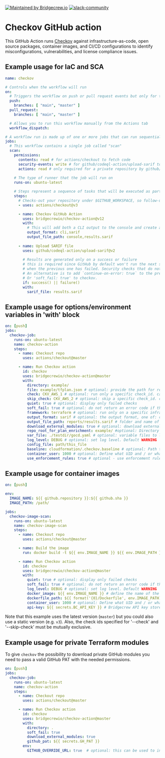 [![Maintained by Bridgecrew.io](https://img.shields.io/badge/maintained%20by-bridgecrew.io-blueviolet)](https://bridge.dev/2WBms5Q)
[![slack-community](https://img.shields.io/badge/Slack-4A154B?style=plastic&logo=slack&logoColor=white)](https://slack.bridgecrew.io/)

# Checkov GitHub action

This GitHub Action runs [Checkov](https://github.com/bridgecrewio/checkov) against infrastructure-as-code,
open source packages, container images, and CI/CD configurations to identify misconfigurations, vulnerabilities, and license compliance issues.

## Example usage for IaC and SCA

```yaml
name: checkov

# Controls when the workflow will run
on:
  # Triggers the workflow on push or pull request events but only for the "main" branch
  push:
    branches: [ "main", "master" ]
  pull_request:
    branches: [ "main", "master" ]

  # Allows you to run this workflow manually from the Actions tab
  workflow_dispatch:

# A workflow run is made up of one or more jobs that can run sequentially or in parallel
jobs:
  # This workflow contains a single job called "scan"
  scan:
    permissions:
      contents: read # for actions/checkout to fetch code
      security-events: write # for github/codeql-action/upload-sarif to upload SARIF results
      actions: read # only required for a private repository by github/codeql-action/upload-sarif to get the Action run status
      
    # The type of runner that the job will run on
    runs-on: ubuntu-latest

    # Steps represent a sequence of tasks that will be executed as part of the job
    steps:
      # Checks-out your repository under $GITHUB_WORKSPACE, so follow-up steps can access it
      - uses: actions/checkout@v3

      - name: Checkov GitHub Action
        uses: bridgecrewio/checkov-action@v12
        with:
          # This will add both a CLI output to the console and create a results.sarif file
          output_format: cli,sarif
          output_file_path: console,results.sarif
        
      - name: Upload SARIF file
        uses: github/codeql-action/upload-sarif@v2
        
        # Results are generated only on a success or failure
        # this is required since GitHub by default won't run the next step
        # when the previous one has failed. Security checks that do not pass will 'fail'.
        # An alternative is to add `continue-on-error: true` to the previous step
        # Or 'soft_fail: true' to checkov.
        if: success() || failure()
        with:
          sarif_file: results.sarif
```

## Example usage for options/environment variables in 'with' block

```yaml
on: [push]
jobs:
  checkov-job:
    runs-on: ubuntu-latest
    name: checkov-action
    steps:
      - name: Checkout repo
        uses: actions/checkout@master

      - name: Run Checkov action
        id: checkov
        uses: bridgecrewio/checkov-action@master
        with:
          directory: example/
          file: example/tfplan.json # optional: provide the path for resource to be scanned. This will override the directory if both are provided.
          check: CKV_AWS_1 # optional: run only a specific check_id. can be comma separated list
          skip_check: CKV_AWS_2 # optional: skip a specific check_id. can be comma separated list
          quiet: true # optional: display only failed checks
          soft_fail: true # optional: do not return an error code if there are failed checks
          framework: terraform # optional: run only on a specific infrastructure {cloudformation,terraform,kubernetes,all}
          output_format: sarif # optional: the output format, one of: cli, json, junitxml, github_failed_only, or sarif. Default: sarif
          output_file_path: reports/results.sarif # folder and name of results file
          download_external_modules: true # optional: download external terraform modules from public git repositories and terraform registry
          repo_root_for_plan_enrichment: example/ #optional: Directory containing the hcl code used to generate a given terraform plan file. Use together with `file`
          var_file: ./testdir/gocd.yaml # optional: variable files to load in addition to the default files. Currently only supported for source Terraform and Helm chart scans.
          log_level: DEBUG # optional: set log level. Default WARNING
          config_file: path/this_file
          baseline: cloudformation/.checkov.baseline # optional: Path to a generated baseline file. Will only report results not in the baseline.
          container_user: 1000 # optional: Define what UID and / or what GID to run the container under to prevent permission issues
          use_enforcement_rules: true # optional - use enforcement rule configs from the platform

```

## Example usage for container images

```yaml
on: [push]

env:
  IMAGE_NAME: ${{ github.repository }}:${{ github.sha }}
  IMAGE_PATH: /path/

jobs:
  checkov-image-scan:
    runs-on: ubuntu-latest
    name: checkov-image-scan
    steps:
      - name: Checkout repo
        uses: actions/checkout@master

      - name: Build the image
        run: docker build -t ${{ env.IMAGE_NAME }} ${{ env.IMAGE_PATH }}

      - name: Run Checkov action
        id: checkov
        uses: bridgecrewio/checkov-action@master
        with:
          quiet: true # optional: display only failed checks
          soft_fail: true # optional: do not return an error code if there are failed checks
          log_level: DEBUG # optional: set log level. Default WARNING
          docker_image: ${{ env.IMAGE_NAME }} # define the name of the image to scan
          dockerfile_path: ${{ format('{0}/Dockerfile', env.IMAGE_PATH) }} # path to the Dockerfile
          container_user: 1000 # optional: Define what UID and / or what GID to run the container under to prevent permission issues
          api-key: ${{ secrets.BC_API_KEY }} # Bridgecrew API key stored as a GitHub secret
```

Note that this example uses the latest version (`master`) but you could also use a static version (e.g. `v3`).
Also, the check ids specified for '--check' and '--skip-check' must be mutually exclusive.

## Example usage for private Terraform modules

To give `checkov` the possibility to download private GitHub modules you need to pass a valid GitHub PAT with the needed permissions.

```yaml
on: [push]
jobs:
  checkov-job:
    runs-on: ubuntu-latest
    name: checkov-action
    steps:
      - name: Checkout repo
        uses: actions/checkout@master

      - name: Run Checkov action
        id: checkov
        uses: bridgecrewio/checkov-action@master
        with:
          directory: .
          soft_fail: true
          download_external_modules: true
          github_pat: ${{ secrets.GH_PAT }}
        env:
          GITHUB_OVERRIDE_URL: true  # optional: this can be used to instruct the action to override the global GIT config to inject the PAT to the URL
```
